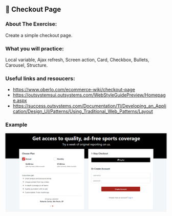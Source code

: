 ## :ledger: Checkout Page

### About The Exercise:

Create a simple checkout page. 

### What you will practice:

Local variable, Ajax refresh, Screen action, Card, Checkbox, Bullets, Carousel, Structure.  

### Useful links and resoucers:

- https://www.oberlo.com/ecommerce-wiki/checkout-page
- https://outsystemsui.outsystems.com/WebStyleGuidePreview/Homepage.aspx
- https://success.outsystems.com/Documentation/11/Developing_an_Application/Design_UI/Patterns/Using_Traditional_Web_Patterns/Layout

### Example
![OutSystems Image](./Samples/checkoutPage.png)
